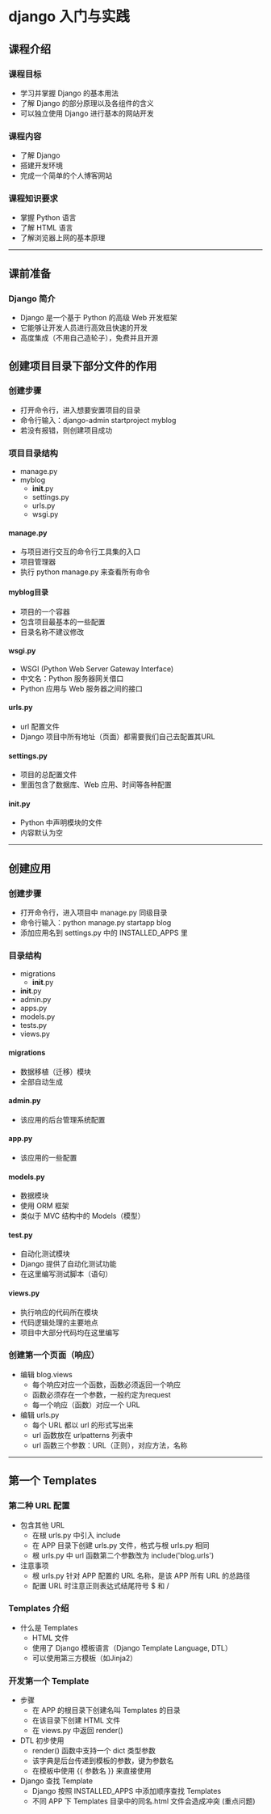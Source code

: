 # django 入门与实践

## 课程介绍

### 课程目标
* 学习并掌握 Django 的基本用法
* 了解 Django 的部分原理以及各组件的含义
* 可以独立使用 Django 进行基本的网站开发

### 课程内容
* 了解 Django
* 搭建开发环境
* 完成一个简单的个人博客网站

### 课程知识要求
* 掌握 Python 语言
* 了解 HTML 语言
* 了解浏览器上网的基本原理

---

## 课前准备

### Django 简介
* Django 是一个基于 Python 的高级 Web 开发框架
* 它能够让开发人员进行高效且快速的开发
* 高度集成（不用自己造轮子），免费并且开源

## 创建项目目录下部分文件的作用
### 创建步骤
* 打开命令行，进入想要安置项目的目录
* 命令行输入：django-admin startproject myblog
* 若没有报错，则创建项目成功

### 项目目录结构
* manage.py
* myblog
    * __init__.py
    * settings.py
    * urls.py
    * wsgi.py

#### manage.py
* 与项目进行交互的命令行工具集的入口
* 项目管理器
* 执行 python manage.py 来查看所有命令

#### myblog目录
* 项目的一个容器
* 包含项目最基本的一些配置
* 目录名称不建议修改

#### wsgi.py
* WSGI (Python Web Server Gateway Interface)
* 中文名：Python 服务器网关借口
* Python 应用与 Web 服务器之间的接口

#### urls.py
* url 配置文件
* Django 项目中所有地址（页面）都需要我们自己去配置其URL

#### settings.py
* 项目的总配置文件
* 里面包含了数据库、Web 应用、时间等各种配置

#### __init__.py
* Python 中声明模块的文件
* 内容默认为空

---

## 创建应用
### 创建步骤
* 打开命令行，进入项目中 manage.py 同级目录
* 命令行输入：python manage.py startapp blog
* 添加应用名到 settings.py 中的 INSTALLED_APPS 里

### 目录结构
* migrations
  * __init__.py
* __init__.py
* admin.py
* apps.py
* models.py
* tests.py
* views.py

#### migrations
* 数据移植（迁移）模块
* 全部自动生成

#### admin.py
* 该应用的后台管理系统配置

#### app.py
* 该应用的一些配置

#### models.py
* 数据模块
* 使用 ORM 框架
* 类似于 MVC 结构中的 Models（模型）

#### test.py
* 自动化测试模块
* Django 提供了自动化测试功能
* 在这里编写测试脚本（语句）

#### views.py
* 执行响应的代码所在模块
* 代码逻辑处理的主要地点
* 项目中大部分代码均在这里编写

### 创建第一个页面（响应）
* 编辑 blog.views
  * 每个响应对应一个函数，函数必须返回一个响应
  * 函数必须存在一个参数，一般约定为request
  * 每一个响应（函数）对应一个 URL
* 编辑 urls.py
  * 每个 URL 都以 url 的形式写出来
  * url 函数放在 urlpatterns 列表中
  * url 函数三个参数：URL（正则），对应方法，名称

---

## 第一个 Templates

### 第二种 URL 配置
* 包含其他 URL
  * 在根 urls.py 中引入 include
  * 在 APP 目录下创建 urls.py 文件，格式与根 urls.py 相同
  * 根 urls.py 中 url 函数第二个参数改为 include('blog.urls')
* 注意事项
  * 根 urls.py 针对 APP 配置的 URL 名称，是该 APP 所有 URL 的总路径
  * 配置 URL 时注意正则表达式结尾符号 $ 和 /

### Templates 介绍
* 什么是 Templates
  * HTML 文件
  * 使用了 Django 模板语言（Django Template Language, DTL）
  * 可以使用第三方模板（如Jinja2）

### 开发第一个 Template
* 步骤
  * 在 APP 的根目录下创建名叫 Templates 的目录
  * 在该目录下创建 HTML 文件
  * 在 views.py 中返回 render()
* DTL 初步使用
  * render() 函数中支持一个 dict 类型参数
  * 该字典是后台传递到模板的参数，键为参数名
  * 在模板中使用 {{ 参数名 }} 来直接使用
* Django 查找 Template
  * Django 按照 INSTALLED_APPS 中添加顺序查找 Templates
  * 不同 APP 下 Templates 目录中的同名.html 文件会造成冲突  (重点问题)

